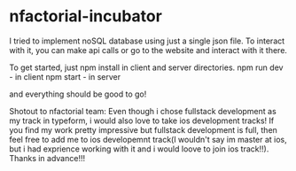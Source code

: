 # nfactorial-incubator
I tried to implement noSQL database using just a single json file. To interact with it, you can make api calls or go to the website and interact with it there. 

To get started, just npm install in client and server directories.
npm run dev - in client
npm start - in server

and everything should be good to go!


Shotout to nfactorial team: Even though i chose fullstack development as my track in typeform, i would also love to take ios development tracks! If you find my work pretty impressive but fullstack development is full, then feel free to add me to ios developemnt track(I wouldn't say im master at ios, but i had exprience working with it and i would loove to join ios track!!). Thanks in advance!!!
